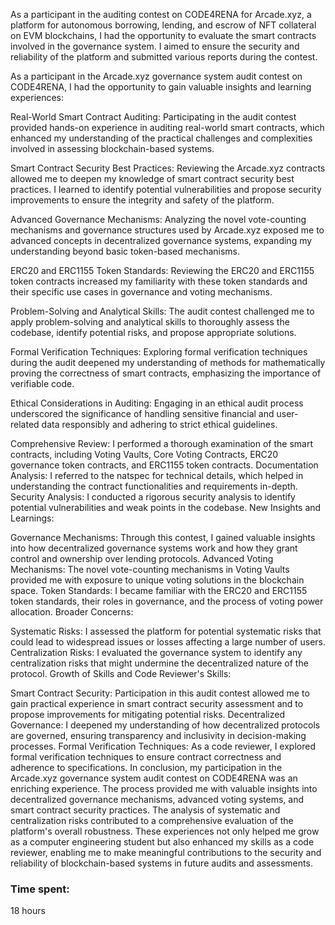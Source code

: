 As a participant in the auditing contest on CODE4RENA for Arcade.xyz, a platform for autonomous borrowing, lending, and escrow of NFT collateral on EVM blockchains, I had the opportunity to evaluate the smart contracts involved in the governance system.  I aimed to ensure the security and reliability of the platform and submitted various reports during the contest.

As a participant in the Arcade.xyz governance system audit contest on CODE4RENA, I had the opportunity to gain valuable insights and learning experiences:

 Real-World Smart Contract Auditing: Participating in the audit contest provided hands-on experience in auditing real-world smart contracts, which enhanced my understanding of the practical challenges and complexities involved in assessing blockchain-based systems.

 Smart Contract Security Best Practices: Reviewing the Arcade.xyz contracts allowed me to deepen my knowledge of smart contract security best practices. I learned to identify potential vulnerabilities and propose security improvements to ensure the integrity and safety of the platform.

 Advanced Governance Mechanisms: Analyzing the novel vote-counting mechanisms and governance structures used by Arcade.xyz exposed me to advanced concepts in decentralized governance systems, expanding my understanding beyond basic token-based mechanisms.

 ERC20 and ERC1155 Token Standards: Reviewing the ERC20 and ERC1155 token contracts increased my familiarity with these token standards and their specific use cases in governance and voting mechanisms.

 Problem-Solving and Analytical Skills: The audit contest challenged me to apply problem-solving and analytical skills to thoroughly assess the codebase, identify potential risks, and propose appropriate solutions.

 Formal Verification Techniques: Exploring formal verification techniques during the audit deepened my understanding of methods for mathematically proving the correctness of smart contracts, emphasizing the importance of verifiable code.

 Ethical Considerations in Auditing: Engaging in an ethical audit process underscored the significance of handling sensitive financial and user-related data responsibly and adhering to strict ethical guidelines.
 

Comprehensive Review: I performed a thorough examination of the smart contracts, including Voting Vaults, Core Voting Contracts, ERC20 governance token contracts, and ERC1155 token contracts.
Documentation Analysis: I referred to the natspec for technical details, which helped in understanding the contract functionalities and requirements in-depth.
Security Analysis: I conducted a rigorous security analysis to identify potential vulnerabilities and weak points in the codebase.
New Insights and Learnings:

Governance Mechanisms: Through this contest, I gained valuable insights into how decentralized governance systems work and how they grant control and ownership over lending protocols.
Advanced Voting Mechanisms: The novel vote-counting mechanisms in Voting Vaults provided me with exposure to unique voting solutions in the blockchain space.
Token Standards: I became familiar with the ERC20 and ERC1155 token standards, their roles in governance, and the process of voting power allocation.
Broader Concerns:

Systematic Risks: I assessed the platform for potential systematic risks that could lead to widespread issues or losses affecting a large number of users.
Centralization Risks: I evaluated the governance system to identify any centralization risks that might undermine the decentralized nature of the protocol.
Growth of Skills and Code Reviewer's Skills:

Smart Contract Security: Participation in this audit contest allowed me to gain practical experience in smart contract security assessment and to propose improvements for mitigating potential risks.
Decentralized Governance: I deepened my understanding of how decentralized protocols are governed, ensuring transparency and inclusivity in decision-making processes.
Formal Verification Techniques: As a code reviewer, I explored formal verification techniques to ensure contract correctness and adherence to specifications.
In conclusion, my participation in the Arcade.xyz governance system audit contest on CODE4RENA was an enriching experience. The process provided me with valuable insights into decentralized governance mechanisms, advanced voting systems, and smart contract security practices. The analysis of systematic and centralization risks contributed to a comprehensive evaluation of the platform's overall robustness. These experiences not only helped me grow as a computer engineering student but also enhanced my skills as a code reviewer, enabling me to make meaningful contributions to the security and reliability of blockchain-based systems in future audits and assessments.

### Time spent:
18 hours